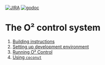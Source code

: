 [![JIRA](https://img.shields.io/badge/JIRA-Report%20issue-blue.svg)](https://alice.its.cern.ch/jira/secure/CreateIssue.jspa?pid=11232&issuetype=1)
[![godoc](https://img.shields.io/badge/godoc-Reference-5272B4.svg)](https://godoc.org/github.com/AliceO2Group/Control)
# The O² control system

1) [Building instructions](hacking/BUILDING.md)
2) [Setting up development environment](hacking/DCOS.md)
3) [Running O² Control](hacking/RUNNING.md)
4) [Using `coconut`](coconut/README.md)